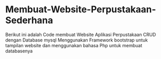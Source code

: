 # Membuat-Website-Perpustakaan-Sederhana
Berikut ini adalah Code membuat Website Aplikasi Perpustakaan CRUD dengan Database mysql 
Menggunakan Framework bootstrap untuk tampilan website dan menggunakan bahasa Php untuk membuat databasenya
